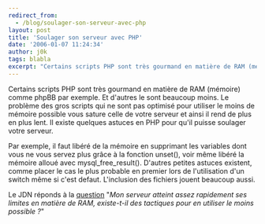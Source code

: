 ```yaml
---
redirect_from:
  - /blog/soulager-son-serveur-avec-php
layout: post
title: 'Soulager son serveur avec PHP'
date: '2006-01-07 11:24:34'
author: j0k
tags: blabla
excerpt: "Certains scripts PHP sont très gourmand en matière de RAM (mémoire) comme phpBB par exemple. Et d'autres le sont beaucoup moins.     \nLe problème des gros scripts qui ne sont pas optimisé pour utiliser le moins de mémoire possible vous sature celle de votre serveur et ainsi il rend de plus en plus lent. Il existe quelques astuces en PHP pour qu'il puisse soulager      …"
---
```


Certains scripts PHP sont très gourmand en matière de RAM (mémoire) comme phpBB par exemple. Et d'autres le sont beaucoup moins.
Le problème des gros scripts qui ne sont pas optimisé pour utiliser le moins de mémoire possible vous sature celle de votre serveur et ainsi il rend de plus en plus lent. Il existe quelques astuces en PHP pour qu'il puisse soulager votre serveur.

Par exemple, il faut libéré de la mémoire en supprimant les variables dont vous ne vous servez plus grâce à la fonction unset(), voir même libéré la mémoire alloué avec mysql_free_result(). D'autres petites astuces existent, comme placer le cas le plus probable en premier lors de l'utilisation d'un switch même si c'est defaut. L'inclusion des fichiers jouent beaucoup aussi.

Le JDN réponds à la [question](http://developpeur.journaldunet.com/tutoriel/php/060106-php-conseils-optimisation-memoire.shtml) &quot;*Mon serveur atteint assez rapidement ses limites en matière de RAM, existe-t-il des tactiques pour en utiliser le moins possible ?*&quot;
